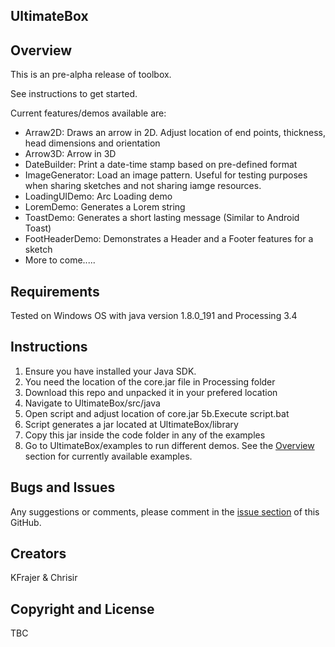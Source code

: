 ## UltimateBox


## Overview
This is an pre-alpha release of toolbox.

See instructions to get started.

Current features/demos available are:

* Arraw2D: Draws an arrow in 2D. Adjust location of end points, thickness, head dimensions and orientation
* Arrow3D: Arrow in 3D
* DateBuilder: Print a date-time stamp based on pre-defined format
* ImageGenerator: Load an image pattern. Useful for testing purposes when sharing sketches and not sharing iamge resources. 
* LoadingUIDemo: Arc Loading demo
* LoremDemo: Generates a Lorem string
* ToastDemo: Generates a short lasting message (Similar to Android Toast)
* FootHeaderDemo: Demonstrates a Header and a Footer features for a sketch
* More to come.....


## Requirements

Tested on Windows OS with java version 1.8.0_191 and Processing 3.4

## Instructions

1. Ensure you have installed your Java SDK.
2. You need the location of the core.jar file in Processing folder
3. Download this repo and unpacked it in your prefered location
4. Navigate to UltimateBox/src/java
5. Open script and adjust location of core.jar
5b.Execute script.bat
6. Script generates a jar located at UltimateBox/library
7. Copy this jar inside the code folder in any of the examples
8. Go to UltimateBox/examples to run different demos.  See the [Overview](https://github.com/kfrajer/UltimateBox#overview) section for currently available examples.


## Bugs and Issues

Any suggestions or comments, please comment in the [issue section](https://github.com/kfrajer/UltimateBox/issues) of this GitHub.


## Creators 

KFrajer & Chrisir

## Copyright and License

TBC
